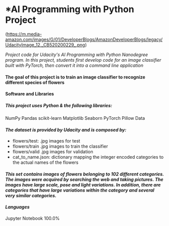 # *AI Programming with Python Project

(https://m.media-amazon.com/images/G/01/DeveloperBlogs/AmazonDeveloperBlogs/legacy/UdacityImage_12._CB520200229_.png)

*Project code for Udacity's AI Programming with Python Nanodegree program. In this project, students first develop code for an image classifier built with PyTorch, then convert it into a command line application*

#### The goal of this project is to train an image classifier to recognize different species of flowers


#### Software and Libraries

##### This project uses Python & the following libraries:
 NumPy
 Pandas
 scikit-learn
 Matplotlib
 Seaborn
 PyTorch
 Pillow
 Data


#### *The dataset is provided by Udacity and is composed by:*
- flowers/test: .jpg images for test
- flowers/train .jpg images to train the classifier
- flowers/valid .jpg images for validation
- cat_to_name.json: dictionary mapping the integer encoded categories to the actual names of the flowers

#### *This set contains images of flowers belonging to 102 different categories.* *The images were acquired by searching the web and taking pictures.* *The images have large scale, pose and light variations.* *In addition, there are categories that have large variations within the category and several very similar categories.*

#### *Languages*
Jupyter Notebook
100.0%
